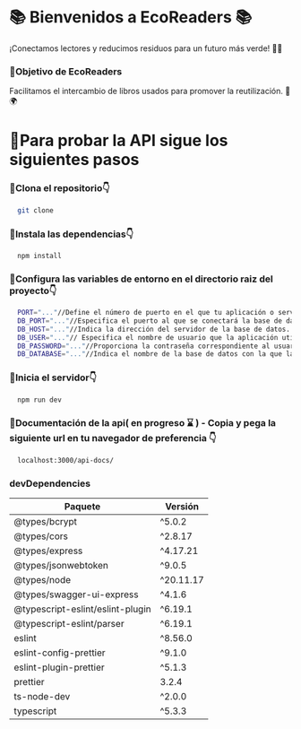 # 📚 Bienvenidos a EcoReaders 📚
¡Conectamos lectores y reducimos residuos para un futuro más verde! 🌱📖


### 🚀Objetivo de EcoReaders
Facilitamos el intercambio de libros usados para promover la reutilización. 🔄🌍


# 🚀Para probar la API sigue los siguientes pasos


### 🎯Clona el repositorio👇

```bash
  git clone

```

### 🎯Instala las dependencias👇

```bash
  npm install

```

### 🎯Configura las variables de entorno en el directorio raiz del proyecto👇

```bash
  PORT="..."//Define el número de puerto en el que tu aplicación o servidor web estará escuchando
  DB_PORT="..."//Especifica el puerto al que se conectará la base de datos. 
  DB_HOST="..."//Indica la dirección del servidor de la base de datos. "localhost"
  DB_USER="..."// Especifica el nombre de usuario que la aplicación utilizará para conectarse a la base de datos
  DB_PASSWORD="..."//Proporciona la contraseña correspondiente al usuario de la base de datos.
  DB_DATABASE="..."//Indica el nombre de la base de datos con la que la aplicación interactuará.

```

### 🎯Inicia el servidor👇

```bash
  npm run dev

```

### 🎯Documentación de la api( en progreso ⌛ ) - Copia y pega la siguiente url en tu navegador de preferencia 👇

```bash
  localhost:3000/api-docs/

```

### devDependencies

| Paquete                               | Versión    |
| ------------------------------------- | ---------- |
| @types/bcrypt                         | ^5.0.2     |
| @types/cors                           | ^2.8.17    |
| @types/express                        | ^4.17.21   |
| @types/jsonwebtoken                   | ^9.0.5     |
| @types/node                           | ^20.11.17  |
| @types/swagger-ui-express             | ^4.1.6     |
| @typescript-eslint/eslint-plugin      | ^6.19.1   |
| @typescript-eslint/parser             | ^6.19.1   |
| eslint                                | ^8.56.0    |
| eslint-config-prettier                | ^9.1.0     |
| eslint-plugin-prettier                | ^5.1.3     |
| prettier                              | 3.2.4      |
| ts-node-dev                           | ^2.0.0     |
| typescript                            | ^5.3.3     |

